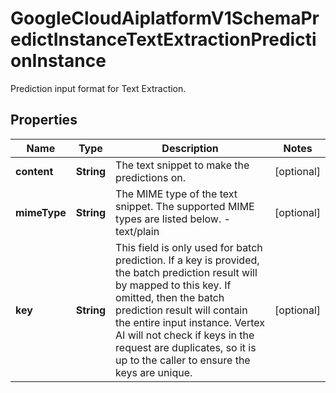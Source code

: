 

# GoogleCloudAiplatformV1SchemaPredictInstanceTextExtractionPredictionInstance

Prediction input format for Text Extraction.

## Properties

| Name | Type | Description | Notes |
|------------ | ------------- | ------------- | -------------|
|**content** | **String** | The text snippet to make the predictions on. |  [optional] |
|**mimeType** | **String** | The MIME type of the text snippet. The supported MIME types are listed below. - text/plain |  [optional] |
|**key** | **String** | This field is only used for batch prediction. If a key is provided, the batch prediction result will by mapped to this key. If omitted, then the batch prediction result will contain the entire input instance. Vertex AI will not check if keys in the request are duplicates, so it is up to the caller to ensure the keys are unique. |  [optional] |



